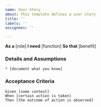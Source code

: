 ```yaml
---
name: User Story
about: This template defines a user story
title: ''
labels: ''
assignees: ''

---
```


**As a** [role]
**I need** [function]
**So that** [benefit]

### Details and Assumptions
    * [document what you know]

### Acceptance Criteria
 ```gherkin
 Given [some context]
 When [certain action is taken]
 Then [the outcome of action is observed]
 ```
